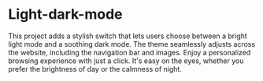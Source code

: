 # Light-dark-mode
 This project adds a stylish switch that lets users choose between a bright light mode and a soothing dark mode. The theme seamlessly adjusts across the website, including the navigation bar and images. Enjoy a personalized browsing experience with just a click. It's easy on the eyes, whether you prefer the brightness of day or the calmness of night.

